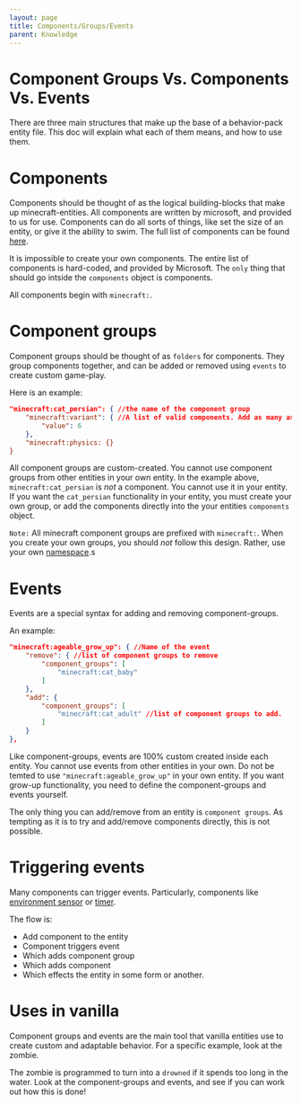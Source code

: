 ```yaml
---
layout: page
title: Components/Groups/Events
parent: Knowledge
---
```


# Component Groups Vs. Components Vs. Events

There are three main structures that make up the base of a behavior-pack entity file. This doc will explain what each of them means, and how to use them.

# Components

Components should be thought of as the logical building-blocks that make up minecraft-entities. All components are written by microsoft, and provided to us for use. Components can do all sorts of things, like set the size of an entity, or give it the ability to swim. The full list of components can be found [here](https://bedrock.dev/docs/1.16.0.0/1.16.0.66/Entities#minecraft:color2).

It is impossible to create your own components. The entire list of components is hard-coded, and provided by Microsoft. The `only` thing that should go intside the `components` object is components.

All components begin with `minecraft:`.

# Component groups

Component groups should be thought of as `folders` for components. They group components together, and can be added or removed using `events` to create custom game-play.

Here is an example:

```json
"minecraft:cat_persian": { //the name of the component group
    "minecraft:variant": { //A list of valid components. Add as many as you like.
        "value": 6
    },
    "minecraft:physics: {}
}
```

All component groups are custom-created. You cannot use component groups from other entities in your own entity. In the example above, `minecraft:cat_persian` is *not* a component. You cannot use it in your entity. If you want the `cat_persian` functionality in your entity, you must create your own group, or add the components directly into the your entities `components` object.

`Note:` All minecraft component groups are prefixed with `minecraft:`. When you create your own groups, you should *not* follow this design. Rather, use your own [namespace](/knowledge/namespaces.html).s

# Events

Events are a special syntax for adding and removing component-groups. 

An example:
```json
"minecraft:ageable_grow_up": { //Name of the event
    "remove": { //list of component groups to remove
        "component_groups": [
            "minecraft:cat_baby"
        ]
    },
    "add": {
        "component_groups": [
            "minecraft:cat_adult" //list of component groups to add.
        ]
    }
},
```

Like component-groups, events are 100% custom created inside each entity. You cannot use events from other entities in your own. Do not be temted to use `"minecraft:ageable_grow_up"` in your own entity. If you want grow-up functionality, you need to define the component-groups and events yourself.

The only thing you can add/remove from an entity is `component groups`. As tempting as it is to try and add/remove components directly, this is not possible. 

# Triggering events

Many components can trigger events. Particularly, components like [environment sensor](/vanilla-usage/components-1.14.html#minecraftenvironment_sensor) or [timer](/vanilla-usage/components-1.14.html#minecrafttimer).

The flow is:
 - Add component to the entity
 - Component triggers event
 - Which adds component group
 - Which adds component
 - Which effects the entity in some form or another.

# Uses in vanilla

Component groups and events are the main tool that vanilla entities use to create custom and adaptable behavior. For a specific example, look at the zombie.

The zombie is programmed to turn into a `drowned` if it spends too long in the water. Look at the component-groups and events, and see if you can work out how this is done!


